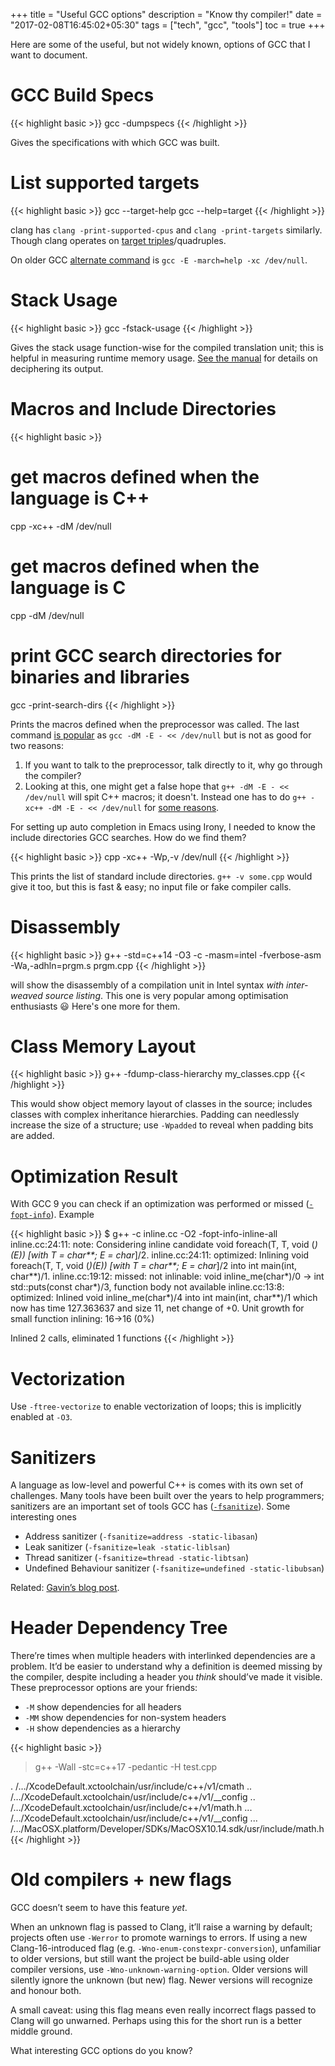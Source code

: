 +++
title = "Useful GCC options"
description = "Know thy compiler!"
date = "2017-02-08T16:45:02+05:30"
tags = ["tech", "gcc", "tools"]
toc = true
+++

Here are some of the useful, but not widely known, options of GCC that I want to document.

# GCC Build Specs

{{< highlight basic >}}
gcc -dumpspecs
{{< /highlight >}}

Gives the specifications with which GCC was built.

# List supported targets

{{< highlight basic >}}
gcc --target-help
gcc --help=target
{{< /highlight >}}

clang has `clang -print-supported-cpus` and `clang -print-targets` similarly.  Though clang operates on [target triples][]/quadruples.

On older GCC [alternate command][old-gcc-march] is `gcc -E -march=help -xc /dev/null`.

[target triples]: https://wiki.osdev.org/Target_Triplet
[old-gcc-march]: https://stackoverflow.com/q/47299458/183120

# Stack Usage

{{< highlight basic >}}
gcc -fstack-usage
{{< /highlight >}}

Gives the stack usage function-wise for the compiled translation unit; this is helpful in measuring runtime memory usage.  [See the manual][stack_usage] for details on deciphering its output.

# Macros and Include Directories

{{< highlight basic >}}
# get macros defined when the language is C++
cpp -xc++ -dM /dev/null

# get macros defined when the language is C
cpp -dM /dev/null

# print GCC search directories for binaries and libraries
gcc -print-search-dirs
{{< /highlight >}}

[stack_usage]: https://gcc.gnu.org/onlinedocs/gcc/Developer-Options.html#index-fstack-usage

Prints the macros defined when the preprocessor was called.  The last command [is popular][macro_SO_question] as `gcc -dM -E - << /dev/null` but is not as good for two reasons:

1. If you want to talk to the preprocessor, talk directly to it, why go through the compiler?
2. Looking at this, one might get a false hope that `g++ -dM -E - << /dev/null` will spit C++ macros; it doesn't.  Instead one has to do `g++ -xc++ -dM -E - << /dev/null` for [some reasons][macro_g++].

[macro_SO_question]: http://stackoverflow.com/a/2224357/183120
[macro_g++]: http://stackoverflow.com/a/27980787/183120

For setting up auto completion in Emacs using Irony, I needed to know the include directories GCC searches.  How do we find them?

{{< highlight basic >}}
cpp -xc++ -Wp,-v /dev/null
{{< /highlight >}}

This prints the list of standard include directories.  `g++ -v some.cpp` would give it too, but this is fast & easy; no input file or fake compiler calls.

# Disassembly

{{< highlight basic >}}
g++ -std=c++14 -O3 -c -masm=intel -fverbose-asm -Wa,-adhln=prgm.s prgm.cpp
{{< /highlight >}}

will show the disassembly of a compilation unit in Intel syntax *with inter-weaved source listing*.  This one is very popular among optimisation enthusiasts 😃  Here's one more for them.

# Class Memory Layout

{{< highlight basic >}}
g++ -fdump-class-hierarchy my_classes.cpp
{{< /highlight >}}

This would show object memory layout of classes in the source; includes classes with complex inheritance hierarchies.  Padding can needlessly increase the size of a structure; use `-Wpadded` to reveal when padding bits are added.

# Optimization Result

With GCC 9 you can check if an optimization was performed or missed ([`-fopt-info`][opt-info]). Example

{{< highlight basic >}}
$ g++ -c inline.cc -O2 -fopt-info-inline-all
inline.cc:24:11: note: Considering inline candidate void foreach(T, T, void (*)(E)) [with T = char**; E = char*]/2.
inline.cc:24:11: optimized:  Inlining void foreach(T, T, void (*)(E)) [with T = char**; E = char*]/2 into int main(int, char**)/1.
inline.cc:19:12: missed:   not inlinable: void inline_me(char*)/0 -> int std::puts(const char*)/3, function body not available
inline.cc:13:8: optimized:  Inlined void inline_me(char*)/4 into int main(int, char**)/1 which now has time 127.363637 and size 11, net change of +0.
Unit growth for small function inlining: 16->16 (0%)

Inlined 2 calls, eliminated 1 functions
{{< /highlight >}}

[opt-info]: https://gcc.gnu.org/onlinedocs/gcc-9.1.0/gcc/Developer-Options.html#index-fopt-info

# Vectorization

Use `-ftree-vectorize` to enable vectorization of loops; this is implicitly enabled at `-O3`.

# Sanitizers

A language as low-level and powerful C++ is comes with its own set of challenges.  Many tools have been built over the years to help programmers; sanitizers are an important set of tools GCC has ([`-fsanitize`][instrumentation]).  Some interesting ones

* Address sanitizer (`-fsanitize=address -static-libasan`)
* Leak sanitizer (`-fsanitize=leak -static-liblsan`)
* Thread sanitizer (`-fsanitize=thread -static-libtsan`)
* Undefined Behaviour sanitizer (`-fsanitize=undefined -static-libubsan`)

Related: [Gavin’s blog post][san-blog].

# Header Dependency Tree

There’re times when multiple headers with interlinked dependencies are a problem.  It’d be easier to understand why a definition is deemed missing by the compiler, despite including a header you _think_ should’ve made it visible.  These preprocessor options are your friends:

* `-M` show dependencies for all headers
* `-MM` show dependencies for non-system headers
* `-H` show dependencies as a hierarchy

{{< highlight basic >}}
> g++ -Wall -stc=c++17 -pedantic -H test.cpp

. /…/XcodeDefault.xctoolchain/usr/include/c++/v1/cmath
.. /…/XcodeDefault.xctoolchain/usr/include/c++/v1/__config
.. /…/XcodeDefault.xctoolchain/usr/include/c++/v1/math.h
... /…/XcodeDefault.xctoolchain/usr/include/c++/v1/__config
... /…/MacOSX.platform/Developer/SDKs/MacOSX10.14.sdk/usr/include/math.h
{{< /highlight >}}

# Old compilers + new flags

GCC doesn’t seem to have this feature _yet_.

When an unknown flag is passed to Clang, it’ll raise a warning by default; projects often use `-Werror` to promote warnings to errors.  If using a new Clang-16-introduced flag (e.g. `-Wno-enum-constexpr-conversion`), unfamiliar to older versions, but still want the project be build-able using older compiler versions, use `-Wno-unknown-warning-option`.  Older versions will silently ignore the unknown (but new) flag.  Newer versions will recognize and honour both.

A small caveat: using this flag means even really incorrect flags passed to Clang will go unwarned.  Perhaps using this for the short run is a better middle ground.


What interesting GCC options do you know?

[instrumentation]: https://gcc.gnu.org/onlinedocs/gcc/Instrumentation-Options.html
[san-blog]: https://gavinchou.github.io/experience/summary/syntax/gcc-address-sanitizer/

